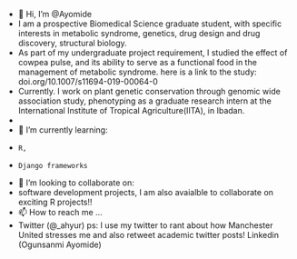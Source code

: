 - 👋 Hi, I’m @Ayomide
- I am a prospective Biomedical Science graduate student, with specific interests in metabolic syndrome, genetics, drug design and drug discovery, structural biology.
- As part of my undergraduate project requirement, I studied the effect of cowpea pulse, and its ability to serve as a functional food in the management of metabolic syndrome. here is a link to the study: doi.org/10.1007/s11694-019-00064-0
- Currently. I work on plant genetic conservation through genomic wide association study, phenotyping as a graduate research intern at the International Institute of Tropical Agriculture(IITA), in Ibadan.
-  
- 🌱 I’m currently learning:
-     R,
-     Django frameworks
- 💞️ I’m looking to collaborate on:
-    software development projects, I am also avaialble to collaborate on exciting R projects!!
- 📫 How to reach me ... 
- Twitter (@_ahyur) ps: I use my twitter to rant about how Manchester United stresses me and also retweet academic twitter posts!
  Linkedin (Ogunsanmi Ayomide)
